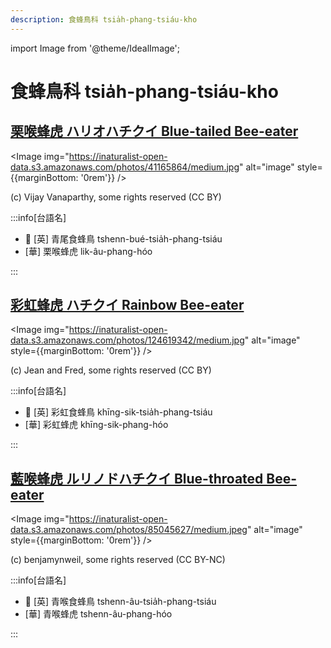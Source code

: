 ```yaml
---
description: 食蜂鳥科 tsia̍h-phang-tsiáu-kho
---
```


import Image from '@theme/IdealImage';

# 食蜂鳥科 tsia̍h-phang-tsiáu-kho

## [栗喉蜂虎 ハリオハチクイ Blue-tailed Bee-eater](https://ebird.org/species/btbeat1)

<Image img="https://inaturalist-open-data.s3.amazonaws.com/photos/41165864/medium.jpg" alt="image" style={{marginBottom: '0rem'}} />

<p className="image-caption">
(c) Vijay Vanaparthy, some rights reserved (CC BY)
</p>

:::info[台語名]

- 🎯 [英] 青尾食蜂鳥 tshenn-bué-tsia̍h-phang-tsiáu
- [華] 栗喉蜂虎 lik-âu-phang-hóo

:::

## [彩虹蜂虎 ハチクイ Rainbow Bee-eater](https://ebird.org/species/rabeat1)

<Image img="https://inaturalist-open-data.s3.amazonaws.com/photos/124619342/medium.jpg" alt="image" style={{marginBottom: '0rem'}} />

<p className="image-caption">
(c) Jean and Fred, some rights reserved (CC BY)
</p>

:::info[台語名]

- 🎯 [英] 彩虹食蜂鳥 khīng-sik-tsia̍h-phang-tsiáu
- [華] 彩虹蜂虎 khīng-sik-phang-hóo

:::

## [藍喉蜂虎 ルリノドハチクイ Blue-throated Bee-eater](https://ebird.org/species/btbeat2)

<Image img="https://inaturalist-open-data.s3.amazonaws.com/photos/85045627/medium.jpeg" alt="image" style={{marginBottom: '0rem'}} />

<p className="image-caption">
(c) benjamynweil, some rights reserved (CC BY-NC)
</p>

:::info[台語名]

- 🎯 [英] 青喉食蜂鳥 tshenn-âu-tsia̍h-phang-tsiáu
- [華] 青喉蜂虎 tshenn-âu-phang-hóo

:::
